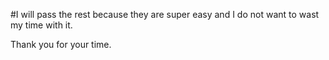 #I will pass the rest because they are super easy and I do not want to wast my time with it.

Thank you for your time.